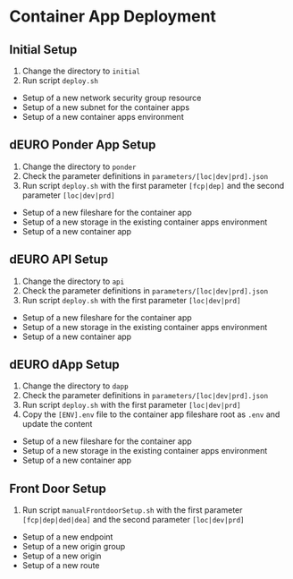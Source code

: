 # Container App Deployment

## Initial Setup

1. Change the directory to `initial`
1. Run script `deploy.sh`

- Setup of a new network security group resource
- Setup of a new subnet for the container apps
- Setup of a new container apps environment

## dEURO Ponder App Setup

1. Change the directory to `ponder`
1. Check the parameter definitions in `parameters/[loc|dev|prd].json`
1. Run script `deploy.sh` with the first parameter `[fcp|dep]` and the second parameter `[loc|dev|prd]`

- Setup of a new fileshare for the container app
- Setup of a new storage in the existing container apps environment
- Setup of a new container app

## dEURO API Setup

1. Change the directory to `api`
1. Check the parameter definitions in `parameters/[loc|dev|prd].json`
1. Run script `deploy.sh` with the first parameter `[loc|dev|prd]`

- Setup of a new fileshare for the container app
- Setup of a new storage in the existing container apps environment
- Setup of a new container app

## dEURO dApp Setup

1. Change the directory to `dapp`
1. Check the parameter definitions in `parameters/[loc|dev|prd].json`
1. Run script `deploy.sh` with the first parameter `[loc|dev|prd]`
1. Copy the `[ENV].env` file to the container app fileshare root as `.env` and update the content

- Setup of a new fileshare for the container app
- Setup of a new storage in the existing container apps environment
- Setup of a new container app

## Front Door Setup

1. Run script `manualFrontdoorSetup.sh` with the first parameter `[fcp|dep|ded|dea]` and the second parameter `[loc|dev|prd]`

- Setup of a new endpoint
- Setup of a new origin group
- Setup of a new origin
- Setup of a new route
